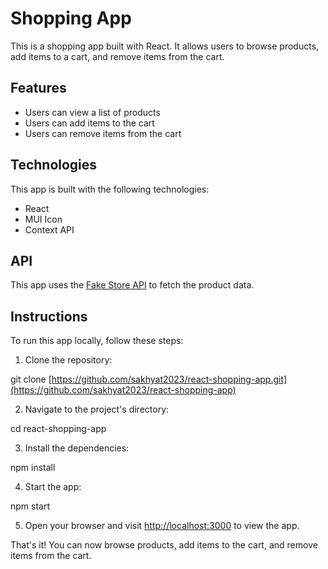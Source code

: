 # Shopping App

This is a shopping app built with React. It allows users to browse products, add items to a cart, and remove items from the cart.

## Features

- Users can view a list of products
- Users can add items to the cart
- Users can remove items from the cart

## Technologies

This app is built with the following technologies:

- React
- MUI Icon
- Context API

## API

This app uses the [Fake Store API](https://fakestoreapi.com/) to fetch the product data.

## Instructions

To run this app locally, follow these steps:

1. Clone the repository:


git clone [https://github.com/sakhyat2023/react-shopping-app.git](https://github.com/sakhyat2023/react-shopping-app)


2. Navigate to the project's directory:


cd react-shopping-app


3. Install the dependencies:


npm install


4. Start the app:


npm start


5. Open your browser and visit [http://localhost:3000](http://localhost:3000) to view the app.

That's it! You can now browse products, add items to the cart, and remove items from the cart.

